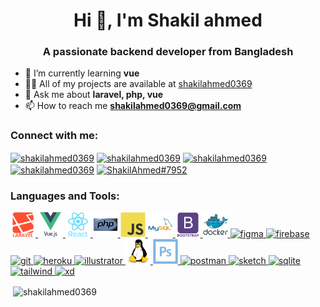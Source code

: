 <h1 align="center">Hi 👋, I'm Shakil ahmed</h1>
<h3 align="center">A passionate backend developer from Bangladesh</h3>

- 🌱 I’m currently learning **vue** 
- 👨‍💻 All of my projects are available at
<a href="shakilahmed0369.netlify.app" target="blank">shakilahmed0369</a>
- 💬 Ask me about
**laravel, php, vue** 
- 📫 How to reach me **shakilahmed0369@gmail.com**

<h3 align="left">Connect with me:</h3>
<p align="left">
  <a href="https://codepen.io/shakilahmed0369" target="blank"
    ><img
      align="center"
      src="https://raw.githubusercontent.com/rahuldkjain/github-profile-readme-generator/master/src/images/icons/Social/codepen.svg"
      alt="shakilahmed0369"
      height="30"
      width="40"
  /></a>
  <a href="https://twitter.com/shakilahmed0369" target="blank"
    ><img
      align="center"
      src="https://raw.githubusercontent.com/rahuldkjain/github-profile-readme-generator/master/src/images/icons/Social/twitter.svg"
      alt="shakilahmed0369"
      height="30"
      width="40"
  /></a>
  <a href="https://linkedin.com/in/shakilahmed0369" target="blank"
    ><img
      align="center"
      src="https://raw.githubusercontent.com/rahuldkjain/github-profile-readme-generator/master/src/images/icons/Social/linked-in-alt.svg"
      alt="shakilahmed0369"
      height="30"
      width="40"
  /></a>
  <a href="https://fb.com/shakilahmed0369" target="blank"
    ><img
      align="center"
      src="https://raw.githubusercontent.com/rahuldkjain/github-profile-readme-generator/master/src/images/icons/Social/facebook.svg"
      alt="shakilahmed0369"
      height="30"
      width="40"
  /></a>
  <a href="https://discord.gg/ShakilAhmed#7952" target="blank"
    ><img
      align="center"
      src="https://raw.githubusercontent.com/rahuldkjain/github-profile-readme-generator/master/src/images/icons/Social/discord.svg"
      alt="ShakilAhmed#7952"
      height="30"
      width="40"
  /></a>
</p>

<h3 align="left">Languages and Tools:</h3>
<p align="left">
  <a href="https://laravel.com/" target="_blank">
    <img
      src="https://raw.githubusercontent.com/devicons/devicon/master/icons/laravel/laravel-plain-wordmark.svg"
      alt="laravel"
      width="40"
      height="40"
    />
  </a>
  <a href="https://vuejs.org/" target="_blank">
    <img
      src="https://raw.githubusercontent.com/devicons/devicon/master/icons/vuejs/vuejs-original-wordmark.svg"
      alt="vuejs"
      width="40"
      height="40"
    />
  </a>
  <a href="https://reactjs.org/" target="_blank">
    <img
      src="https://raw.githubusercontent.com/devicons/devicon/master/icons/react/react-original-wordmark.svg"
      alt="react"
      width="40"
      height="40"
    />
  </a>
  <a href="https://www.php.net" target="_blank">
    <img
      src="https://raw.githubusercontent.com/devicons/devicon/master/icons/php/php-original.svg"
      alt="php"
      width="40"
      height="40"
    />
  </a>
  <a
    href="https://developer.mozilla.org/en-US/docs/Web/JavaScript"
    target="_blank"
  >
    <img
      src="https://raw.githubusercontent.com/devicons/devicon/master/icons/javascript/javascript-original.svg"
      alt="javascript"
      width="40"
      height="40"
    />
  </a>
  <a href="https://www.mysql.com/" target="_blank">
    <img
      src="https://raw.githubusercontent.com/devicons/devicon/master/icons/mysql/mysql-original-wordmark.svg"
      alt="mysql"
      width="40"
      height="40"
    />
  </a>
  <a href="https://getbootstrap.com" target="_blank">
    <img
      src="https://raw.githubusercontent.com/devicons/devicon/master/icons/bootstrap/bootstrap-plain-wordmark.svg"
      alt="bootstrap"
      width="40"
      height="40"
    />
  </a>
  <a href="https://www.docker.com/" target="_blank">
    <img
      src="https://raw.githubusercontent.com/devicons/devicon/master/icons/docker/docker-original-wordmark.svg"
      alt="docker"
      width="40"
      height="40"
    />
  </a>
  <a href="https://www.figma.com/" target="_blank">
    <img
      src="https://www.vectorlogo.zone/logos/figma/figma-icon.svg"
      alt="figma"
      width="40"
      height="40"
    />
  </a>
  <a href="https://firebase.google.com/" target="_blank">
    <img
      src="https://www.vectorlogo.zone/logos/firebase/firebase-icon.svg"
      alt="firebase"
      width="40"
      height="40"
    />
  </a>
  <a href="https://git-scm.com/" target="_blank">
    <img
      src="https://www.vectorlogo.zone/logos/git-scm/git-scm-icon.svg"
      alt="git"
      width="40"
      height="40"
    />
  </a>
  <a href="https://heroku.com" target="_blank">
    <img
      src="https://www.vectorlogo.zone/logos/heroku/heroku-icon.svg"
      alt="heroku"
      width="40"
      height="40"
    />
  </a>
  <a href="https://www.adobe.com/in/products/illustrator.html" target="_blank">
    <img
      src="https://www.vectorlogo.zone/logos/adobe_illustrator/adobe_illustrator-icon.svg"
      alt="illustrator"
      width="40"
      height="40"
    />
  </a>
  <a href="https://www.linux.org/" target="_blank">
    <img
      src="https://raw.githubusercontent.com/devicons/devicon/master/icons/linux/linux-original.svg"
      alt="linux"
      width="40"
      height="40"
    />
  </a>
  <a href="https://www.photoshop.com/en" target="_blank">
    <img
      src="https://raw.githubusercontent.com/devicons/devicon/master/icons/photoshop/photoshop-line.svg"
      alt="photoshop"
      width="40"
      height="40"
    />
  </a>

  <a href="https://postman.com" target="_blank">
    <img
      src="https://www.vectorlogo.zone/logos/getpostman/getpostman-icon.svg"
      alt="postman"
      width="40"
      height="40"
    />
  </a>

  <a href="https://www.sketch.com/" target="_blank">
    <img
      src="https://www.vectorlogo.zone/logos/sketchapp/sketchapp-icon.svg"
      alt="sketch"
      width="40"
      height="40"
    />
  </a>
  <a href="https://www.sqlite.org/" target="_blank">
    <img
      src="https://www.vectorlogo.zone/logos/sqlite/sqlite-icon.svg"
      alt="sqlite"
      width="40"
      height="40"
    />
  </a>
  <a href="https://tailwindcss.com/" target="_blank">
    <img
      src="https://www.vectorlogo.zone/logos/tailwindcss/tailwindcss-icon.svg"
      alt="tailwind"
      width="40"
      height="40"
    />
  </a>
  <a href="https://www.adobe.com/products/xd.html" target="_blank">
    <img
      src="https://cdn.worldvectorlogo.com/logos/adobe-xd.svg"
      alt="xd"
      width="40"
      height="40"
    />
  </a>
</p>

<p>
  &nbsp;<img
    align="center"
    src="https://github-readme-stats.vercel.app/api?username=shakilahmed0369&show_icons=true&locale=en"
    alt="shakilahmed0369"
  />
</p>
